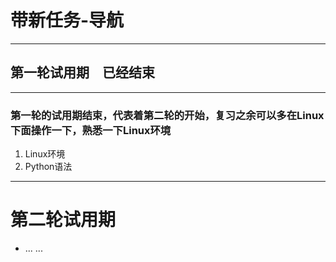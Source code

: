 # 带新任务-导航
---
## 第一轮试用期　已经结束
---
### 第一轮的试用期结束，代表着第二轮的开始，复习之余可以多在Linux下面操作一下，熟悉一下Linux环境
1. Linux环境
2. Python语法
---
# 第二轮试用期
- ... ...